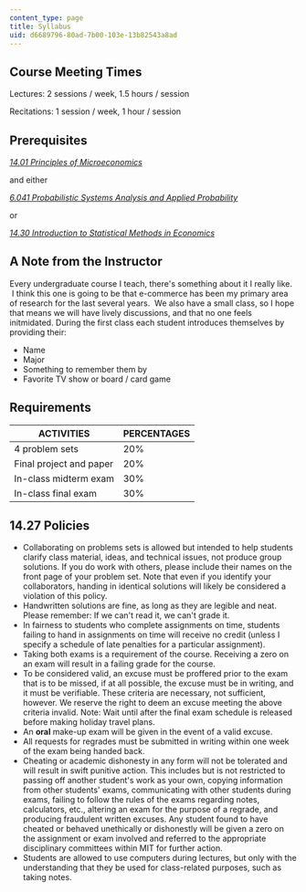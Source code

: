 ```yaml
---
content_type: page
title: Syllabus
uid: d6689796-80ad-7b00-103e-13b82543a8ad
---
```


Course Meeting Times
--------------------

Lectures: 2 sessions / week, 1.5 hours / session

Recitations: 1 session / week, 1 hour / session

Prerequisites
-------------

[_14.01 Principles of Microeconomics_](/courses/14-01sc-principles-of-microeconomics-fall-2011/)

and either

[_6.041 Probabilistic Systems Analysis and Applied Probability_](/courses/6-041sc-probabilistic-systems-analysis-and-applied-probability-fall-2013/)

or

[_14.30 Introduction to Statistical Methods in Economics_](/courses/14-30-introduction-to-statistical-methods-in-economics-spring-2009/)

A Note from the Instructor
--------------------------

Every undergraduate course I teach, there's something about it I really like.  I think this one is going to be that e-commerce has been my primary area of research for the last several years.  We also have a small class, so I hope that means we will have lively discussions, and that no one feels initmidated. During the first class each student introduces themselves by providing their:

*   Name
*   Major
*   Something to remember them by
*   Favorite TV show or board / card game

Requirements
------------

| ACTIVITIES | PERCENTAGES |
| --- | --- |
| 4 problem sets | 20% |
| Final project and paper | 20% |
| In-class midterm exam | 30% |
| In-class final exam | 30% 

14.27 Policies
--------------

*   Collaborating on problems sets is allowed but intended to help students clarify class material, ideas, and technical issues, not produce group solutions. If you do work with others, please include their names on the front page of your problem set. Note that even if you identify your collaborators, handing in identical solutions will likely be considered a violation of this policy.
*   Handwritten solutions are fine, as long as they are legible and neat. Please remember: If we can't read it, we can't grade it.
*   In fairness to students who complete assignments on time, students failing to hand in assignments on time will receive no credit (unless I specify a schedule of late penalties for a particular assignment).
*   Taking both exams is a requirement of the course. Receiving a zero on an exam will result in a failing grade for the course.
*   To be considered valid, an excuse must be proffered prior to the exam that is to be missed, if at all possible, the excuse must be in writing, and it must be verifiable. These criteria are necessary, not sufficient, however. We reserve the right to deem an excuse meeting the above criteria invalid. Note: Wait until after the final exam schedule is released before making holiday travel plans.
*   An **oral** make-up exam will be given in the event of a valid excuse.
*   All requests for regrades must be submitted in writing within one week of the exam being handed back.
*   Cheating or academic dishonesty in any form will not be tolerated and will result in swift punitive action. This includes but is not restricted to passing off another student's work as your own, copying information from other students' exams, communicating with other students during exams, failing to follow the rules of the exams regarding notes, calculators, etc., altering an exam for the purpose of a regrade, and producing fraudulent written excuses. Any student found to have cheated or behaved unethically or dishonestly will be given a zero on the assignment or exam involved and referred to the appropriate disciplinary committees within MIT for further action.
*   Students are allowed to use computers during lectures, but only with the understanding that they be used for class-related purposes, such as taking notes.